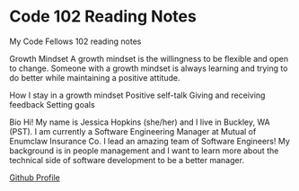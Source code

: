 # Code 102 Reading Notes

My Code Fellows 102 reading notes

Growth Mindset
A growth mindset is the willingness to be flexible and open to change.  Someone with a growth mindset is always learning and trying to do better while maintaining a positive attitude.

How I stay in a growth mindset
Positive self-talk
Giving and receiving feedback
Setting goals

Bio
Hi!  My name is Jessica Hopkins (she/her) and I live in Buckley, WA (PST).  I am currently a Software Engineering Manager at Mutual of Enumclaw Insurance Co.  I lead an amazing team of Software Engineers!  My background is in people management and I want to learn more about the technical side of software development to be a better manager.

[Github Profile](https://github.com/jessicahopkins)
